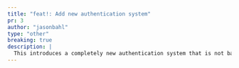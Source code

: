 ```yaml
---
title: "feat!: Add new authentication system"
pr: 3
author: "jasonbahl"
type: "other"
breaking: true
description: |
  This introduces a completely new authentication system that is not backward compatible
---
```

